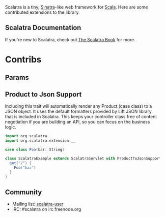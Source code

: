 Scalatra is a tiny, [Sinatra](http://www.sinatrarb.com/)-like web framework for
[Scala](http://www.scala-lang.org/). Here are some contributed extensions to the library.

## Scalatra Documentation

If you're new to Scalatra, check out [The Scalatra Book](http://www.scalatra.org/stable/book/) for more.

# Contribs

## Params

## Product to Json Support

Including this trait will automatically render any Product (case class) to a JSON object. It uses the default formatters provided by Lift JSON library that is included in Scalatra. This keeps your controller class free of content negotiation if you are building an API, so you can focus on the business logic.

```scala
import org.scalatra._
import org.scalatra.extension.__

case class Foo(bar: String)

class ScalatraExample extends ScalatraServlet with ProductToJsonSupport {
  get("/") {
	Foo("baz")
  }
}
```

## Community

* Mailing list: [scalatra-user](http://groups.google.com/scalatra-user)
* IRC: #scalatra on irc.freenode.org
